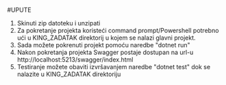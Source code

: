 #UPUTE
1. Skinuti zip datoteku i unzipati
2. Za pokretanje projekta koristeći command prompt/Powershell potrebno ući u KING_ZADATAK direktorij u kojem se nalazi glavni projekt.
3. Sada možete pokrenuti projekt pomoću naredbe "dotnet run"
4. Nakon pokretanja projekta Swagger postaje dostupan na url-u http://localhost:5213/swagger/index.html
5. Testiranje možete obaviti izvršavanjem naredbe "dotnet test" dok se nalazite u KING_ZADATAK direktoriju
